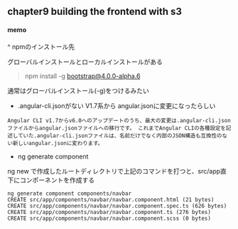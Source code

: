 ## chapter9 building the frontend with s3

#### memo

^ npmのインストール先

グローバルインストールとローカルインストールがある
> npm install -g bootstrap@4.0.0-alpha.6

通常はグローバルインストール(-g)をつけるみたい

- .angular-cli.jsonがない
V1.7系から angular.jsonに変更になったらしい
```
Angular CLI v1.7からv6.0へのアップデートのうち、最大の変更は.angular-cli.jsonファイルからangular.jsonファイルへの移行です。 これまでAngular CLIの各種設定を記述していた.angular-cli.jsonファイルは、名前だけでなく内部のJSON構造も互換性のない新しいangular.jsonに変わります。
```

- ng generate component

ng new で作成したルートディレクトリで上記のコマンドを打つと、src/app直下にコンポーネントを作成する

```
ng generate component components/navbar
CREATE src/app/components/navbar/navbar.component.html (21 bytes)
CREATE src/app/components/navbar/navbar.component.spec.ts (626 bytes)
CREATE src/app/components/navbar/navbar.component.ts (276 bytes)
CREATE src/app/components/navbar/navbar.component.scss (0 bytes)
```